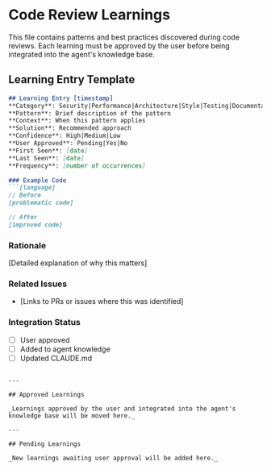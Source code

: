 # Code Review Learnings

This file contains patterns and best practices discovered during code reviews. Each learning must be approved by the user before being integrated into the agent's knowledge base.

## Learning Entry Template

```markdown
## Learning Entry [timestamp]
**Category**: Security|Performance|Architecture|Style|Testing|Documentation
**Pattern**: Brief description of the pattern
**Context**: When this pattern applies
**Solution**: Recommended approach
**Confidence**: High|Medium|Low
**User Approved**: Pending|Yes|No
**First Seen**: [date]
**Last Seen**: [date]
**Frequency**: [number of occurrences]

### Example Code
```[language]
// Before
[problematic code]

// After  
[improved code]
```

### Rationale
[Detailed explanation of why this matters]

### Related Issues
- [Links to PRs or issues where this was identified]

### Integration Status
- [ ] User approved
- [ ] Added to agent knowledge
- [ ] Updated CLAUDE.md
```

---

## Approved Learnings

_Learnings approved by the user and integrated into the agent's knowledge base will be moved here._

---

## Pending Learnings

_New learnings awaiting user approval will be added here._